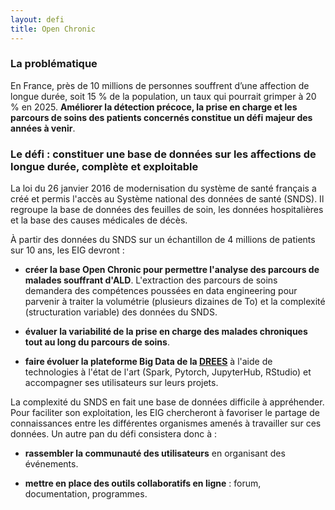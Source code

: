 ```yaml
---
layout: defi
title: Open Chronic
---
```


### La problématique

En France, près de 10 millions de personnes souffrent d’une affection de longue durée, soit 15 % de la population, un taux qui pourrait grimper à 20 % en 2025. 
**Améliorer la détection précoce, la prise en charge et les parcours de soins des patients concernés constitue un défi majeur des années à venir**.

### Le défi : constituer une base de données sur les affections de longue durée, complète et exploitable

La loi du 26 janvier 2016 de modernisation du système de santé français a créé et permis l'accès au Système national des données de santé (SNDS). Il regroupe la base de données des feuilles de soin, les données hospitalières et la base des causes médicales de décès.

À partir des données du SNDS sur un échantillon de 4 millions de patients sur 10 ans, les EIG devront :

* **créer la base Open Chronic pour permettre l'analyse des parcours de malades souffrant d'ALD**. L'extraction des parcours de soins demandera des compétences poussées en data engineering pour parvenir à traiter la volumétrie (plusieurs dizaines de To) et la complexité (structuration variable) des données du SNDS.

* **évaluer la variabilité de la prise en charge des malades chroniques tout au long du parcours de soins**.

* **faire évoluer la plateforme Big Data de la [DREES](http://drees.solidarites-sante.gouv.fr/etudes-et-statistiques/la-drees/)** à l'aide de technologies à l'état de l'art (Spark, Pytorch, JupyterHub, RStudio) et accompagner ses utilisateurs sur leurs projets.

La complexité du SNDS en fait une base de données difficile à appréhender. Pour faciliter son exploitation, les EIG chercheront à favoriser le partage de connaissances entre les différentes organismes amenés à travailler sur ces données. Un autre pan du défi consistera donc à :

* **rassembler la communauté des utilisateurs** en organisant des événements.

* **mettre en place des outils collaboratifs en ligne** : forum, documentation, programmes.

